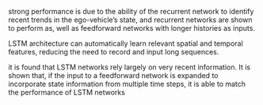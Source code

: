 strong performance is due to the ability of the recurrent network to identify recent trends in the ego-vehicle’s state, and recurrent networks are shown to perform as, well as feedforward networks with longer histories as inputs.

LSTM architecture can automatically learn relevant spatial and temporal features, reducing the need to record and input long sequences.

it is found that LSTM networks rely largely on very recent information. It is shown that, if the input to a feedforward network is expanded to incorporate state information from multiple time steps, it is able to match the performance of LSTM networks
